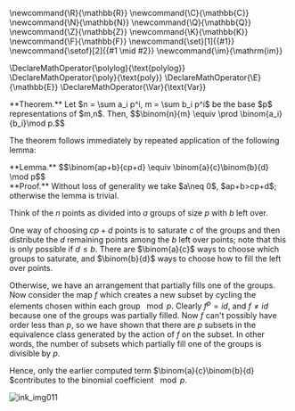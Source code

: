 \newcommand{\R}{\mathbb{R}}
\newcommand{\C}{\mathbb{C}}
\newcommand{\N}{\mathbb{N}}
\newcommand{\Q}{\mathbb{Q}}
\newcommand{\Z}{\mathbb{Z}}
\newcommand{\K}{\mathbb{K}}
\newcommand{\F}{\mathbb{F}}
\newcommand{\set}[1]{\{#1\}}
\newcommand{\setof}[2]{\{#1 \mid #2\}}
\newcommand{\im}{\mathrm{im}}

\DeclareMathOperator{\polylog}{\text{polylog}}
\DeclareMathOperator{\poly}{\text{poly}}
\DeclareMathOperator{\E}{\mathbb{E}}
\DeclareMathOperator{\Var}{\text{Var}}


<div class="thm envbox">**Theorem.**
Let $n = \sum a_i p^i, m = \sum b_i p^i$ be the base $p$
representations of $m,n$. Then,
$$\binom{n}{m} \equiv \prod \binom{a_i}{b_i}\mod p.$$
</div>

The theorem follows immediately by repeated application of the
following lemma:
<div class="lem envbox">**Lemma.**
$$\binom{ap+b}{cp+d} \equiv \binom{a}{c}\binom{b}{d} \mod p$$
</div>
<div class="pf envbox">**Proof.**
Without loss of generality we take $a\neq 0$,  $ap+b>cp+d$;
otherwise the lemma is trivial.

Think of the $n$ points as divided into $a$ groups of size $p$
with $b$ left over.

One way of choosing $cp+d$ points is to saturate $c$ of the
groups and then distribute the $d$ remaining points among the
$b$ left over points; note that this is only possible if $d\leq b.$
There are $\binom{a}{c}$ ways to choose which groups to saturate,
and  $\binom{b}{d}$ ways to choose how to fill the left over
points.

Otherwise, we have an arrangement that partially fills one of the
groups. Now consider the map $f$ which creates a new subset by
cycling the elements chosen within each group $\mod p$. Clearly
 $f^p = id$, and  $f\neq id$ because one of the groups was
partially filled. Now $f$ can't possibly have order less
than $p$, so we have shown that there are $p$ subsets in the
equivalence class generated by the action of $f$ on the subset.
In other words, the number of subsets which partially fill one of
the groups is divisible by $p$.

Hence, only the earlier computed term
$\binom{a}{c}\binom{b}{d} $contributes to the binomial
coefficient $\mod p.$

</div>


![ink_img011](src/images/ink_img011.png)

